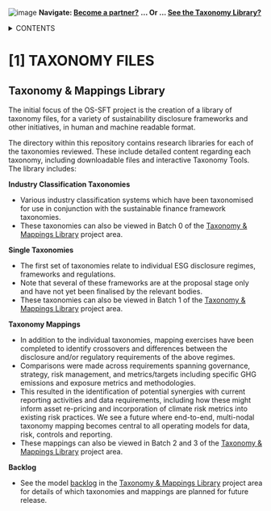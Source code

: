![image](https://user-images.githubusercontent.com/112073913/188821900-0c411acf-fbdd-4163-adc9-3ba4e2be78df.png)
**Navigate: [Become a partner?](https://github.com/OS-SFT/06-COLLABORATORS-PARTNERS)**
**... Or ... [See the Taxonomy Library?](https://github.com/orgs/OS-SFT/projects/2)**

<details><summary>CONTENTS</summary>
<p>

[0] [OS-SFT OVERVIEW](https://github.com/OS-SFT/0-OS-SFT-OVERVIEW)

- [0.1] [OS-SFT HISTORY](https://github.com/OS-SFT/0.1-OS-SFT-OVERVIEW-this-page-)

- [0.2] [TAXONOMIES, FINANCIAL LIFE ON EARTH & THE BIG GREEN SHORT](https://github.com/OS-SFT/0.2-TAXONOMIES-FINANCIAL-LIFE-ON-EARTH-AND-THE-BIG-GREEN-SHORT)

- [0.3] [INTRODUCTION TO OPEN-SOURCE](https://github.com/OS-SFT/0.3-INTRODUCTION-TO-OPEN-SOURCE)

[1] [TAXONOMY FILES](https://github.com/OS-SFT/01-TAXONOMY-FILES)

[2] [TAXONOMY TOOLS](https://github.com/OS-SFT/02-TAXONOMY-TOOLS)

[3] [TAXONOMY RESEARCH PAPERS](https://github.com/OS-SFT/03-TAXONOMY-RESEARCH-PAPERS)

[4] [TAXONOMY USE CASES](https://github.com/OS-SFT/04-TAXONOMY-USE-CASES)

[5] [TAXONOMY BACKLOG](https://github.com/OS-SFT/05-TAXONOMY-BACKLOG)

[6] [PARTNERS](https://github.com/OS-SFT/06-COLLABORATORS-PARTNERS)

[7] [NEWS](https://github.com/OS-SFT/07-NEWS)

[8] [KEY CONTACTS](https://github.com/OS-SFT/08-KEY-CONTACTS)

[9] [PROJECT GOVERNANCE](https://github.com/OS-SFT/09-PROJECT-GOVERNANCE)

[10] [INDEX AND GLOSSARY](https://github.com/OS-SFT/10-INDEX-AND-GLOSSARY)
</p>
</details>

# [1] TAXONOMY FILES

## Taxonomy & Mappings Library

The initial focus of the OS-SFT project is the creation of a library of taxonomy files, for a variety of sustainability disclosure frameworks and other initiatives, in human and machine readable format.

The directory within this repository contains research libraries for each of the taxonomies reviewed. These include detailed content regarding each taxonomy, including downloadable files and interactive Taxonomy Tools.
The library includes:

**Industry Classification Taxonomies**
-  Various industry classification systems which have been taxonomised for use in conjunction with the sustainable finance framework taxonomies.
-  These taxonomies can also be viewed in Batch 0 of the [Taxonomy & Mappings Library](https://github.com/orgs/OS-SFT/projects/2) project area.

**Single Taxonomies**
-  The first set of taxonomies relate to individual ESG disclosure regimes, frameworks and regulations.
-  Note that several of these frameworks are at the proposal stage only and have not yet been finalised by the relevant bodies.
-  These taxonomies can also be viewed in Batch 1 of the [Taxonomy & Mappings Library](https://github.com/orgs/OS-SFT/projects/2) project area.

**Taxonomy Mappings**
-  In addition to the individual taxonomies, mapping exercises have been completed to identify crossovers and differences between the disclosure and/or regulatory requirements of the above regimes.
-  Comparisons were made across requirements spanning governance, strategy, risk management, and metrics/targets including specific GHG emissions and exposure metrics and methodologies.
-  This resulted in the identification of potential synergies with current reporting activities and data requirements, including how these might inform asset re-pricing and incorporation of climate risk metrics into existing risk practices. We see a future where end-to-end, multi-nodal taxonomy mapping becomes central to all operating models for data, risk, controls and reporting.
-  These mappings can also be viewed in Batch 2 and 3 of the [Taxonomy & Mappings Library](https://github.com/orgs/OS-SFT/projects/2) project area.

**Backlog**
- See the model [backlog](https://github.com/orgs/OS-SFT/projects/2/views/6) in the [Taxonomy & Mappings Library](https://github.com/orgs/OS-SFT/projects/2) project area for details of which taxonomies and mappings are planned for future release.
